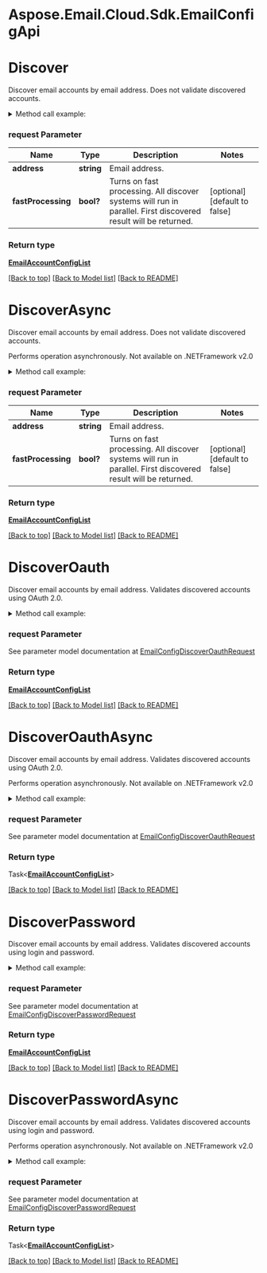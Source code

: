 # Aspose.Email.Cloud.Sdk.EmailConfigApi

<a name="Discover"></a>
# Discover

Discover email accounts by email address. Does not validate discovered accounts.             

<details>
    <summary>Method call example:</summary>

```csharp
// Prepare parameters:
var request = new EmailConfigDiscoverRequest
{ 
};

// Call method:
var result = Api.EmailConfig.Discover(request);

// Result example:
result = new EmailAccountConfigList
{
    Value = new List<EmailAccountConfig>
    {
        new EmailAccountConfig
        {
            DisplayName = "Google Mail",
            Host = "imap.gmail.com",
            Port = 993,
            SocketType = "SSLAuto",
            AuthenticationTypes = new List<AuthenticationType>
            {
                "PasswordCleartext",
                "OAuth2"
            },
            ExtraInfo = new List<NameValuePair>
            {
                new NameValuePair
                {
                    Name = "Enable: You need to enable IMAP access",
                    Value = "https://mail.google.com/mail/?ui=2&shva=1#settings/fwdandpop"
                }
            }
        },
        new EmailAccountConfig
        {
            DisplayName = "Google Mail",
            ProtocolType = "SMTP",
            Host = "smtp.gmail.com",
            Port = 465,
            SocketType = "SSLAuto",
            AuthenticationTypes = new List<AuthenticationType>
            {
                "PasswordCleartext",
                "OAuth2"
            },
            ExtraInfo = new List<NameValuePair>
            {
                new NameValuePair
                {
                    Name = "Enable: You need to enable IMAP access",
                    Value = "https://mail.google.com/mail/?ui=2&shva=1#settings/fwdandpop"
                }
            }
        },
        new EmailAccountConfig
        {
            DisplayName = "Google Mail",
            ProtocolType = "POP3",
            Host = "pop.gmail.com",
            Port = 995,
            SocketType = "SSLAuto",
            AuthenticationTypes = new List<AuthenticationType>
            {
                "PasswordCleartext",
                "OAuth2"
            },
            ExtraInfo = new List<NameValuePair>
            {
                new NameValuePair
                {
                    Name = "Enable: You need to enable IMAP access",
                    Value = "https://mail.google.com/mail/?ui=2&shva=1#settings/fwdandpop"
                }
            }
        }
    }
};
```

</details>

### request Parameter


Name | Type | Description  | Notes
------------- | ------------- | ------------- | -------------
 **address** | **string**| Email address. | 
 **fastProcessing** | **bool?**| Turns on fast processing. All discover systems will run in parallel. First discovered result will be returned.              | [optional] [default to false]

### Return type

[**EmailAccountConfigList**](EmailAccountConfigList.md)

[[Back to top]](#) [[Back to Model list]](Models.md) [[Back to README]](README.md)

<a name="DiscoverAsync"></a>
# DiscoverAsync

Discover email accounts by email address. Does not validate discovered accounts.             

Performs operation asynchronously. Not available on .NETFramework v2.0

<details>
    <summary>Method call example:</summary>

```csharp
// Prepare parameters:
var request = new EmailConfigDiscoverRequest
{ 
};

// Call method:
var result = await Api.EmailConfig.DiscoverAsync(request);

// Result example:
result = new EmailAccountConfigList
{
    Value = new List<EmailAccountConfig>
    {
        new EmailAccountConfig
        {
            DisplayName = "Google Mail",
            Host = "imap.gmail.com",
            Port = 993,
            SocketType = "SSLAuto",
            AuthenticationTypes = new List<AuthenticationType>
            {
                "PasswordCleartext",
                "OAuth2"
            },
            ExtraInfo = new List<NameValuePair>
            {
                new NameValuePair
                {
                    Name = "Enable: You need to enable IMAP access",
                    Value = "https://mail.google.com/mail/?ui=2&shva=1#settings/fwdandpop"
                }
            }
        },
        new EmailAccountConfig
        {
            DisplayName = "Google Mail",
            ProtocolType = "SMTP",
            Host = "smtp.gmail.com",
            Port = 465,
            SocketType = "SSLAuto",
            AuthenticationTypes = new List<AuthenticationType>
            {
                "PasswordCleartext",
                "OAuth2"
            },
            ExtraInfo = new List<NameValuePair>
            {
                new NameValuePair
                {
                    Name = "Enable: You need to enable IMAP access",
                    Value = "https://mail.google.com/mail/?ui=2&shva=1#settings/fwdandpop"
                }
            }
        },
        new EmailAccountConfig
        {
            DisplayName = "Google Mail",
            ProtocolType = "POP3",
            Host = "pop.gmail.com",
            Port = 995,
            SocketType = "SSLAuto",
            AuthenticationTypes = new List<AuthenticationType>
            {
                "PasswordCleartext",
                "OAuth2"
            },
            ExtraInfo = new List<NameValuePair>
            {
                new NameValuePair
                {
                    Name = "Enable: You need to enable IMAP access",
                    Value = "https://mail.google.com/mail/?ui=2&shva=1#settings/fwdandpop"
                }
            }
        }
    }
};
```

</details>

### request Parameter


Name | Type | Description  | Notes
------------- | ------------- | ------------- | -------------
 **address** | **string**| Email address. | 
 **fastProcessing** | **bool?**| Turns on fast processing. All discover systems will run in parallel. First discovered result will be returned.              | [optional] [default to false]

### Return type

[**EmailAccountConfigList**](EmailAccountConfigList.md)

[[Back to top]](#) [[Back to Model list]](Models.md) [[Back to README]](README.md)
<a name="DiscoverOauth"></a>
# DiscoverOauth

Discover email accounts by email address. Validates discovered accounts using OAuth 2.0.             

<details>
    <summary>Method call example:</summary>

```csharp
// Prepare parameters:
var request = new EmailConfigDiscoverOauthRequest
{
    ClientId = "ClientId",
    ClientSecret = "ClientSecret",
    RefreshToken = "RefreshToken",
    Address = "example@aspose.com",
    FastProcessing = true
};

// Call method:
var result = Api.EmailConfig.DiscoverOauth(request);

// Result example:
result = new EmailAccountConfigList
{
    Value = new List<EmailAccountConfig>
    {
        new EmailAccountConfig
        {
            DisplayName = "Google Mail",
            Host = "imap.gmail.com",
            Port = 993,
            SocketType = "SSLAuto",
            AuthenticationTypes = new List<AuthenticationType>
            {
                "PasswordCleartext",
                "OAuth2"
            },
            ExtraInfo = new List<NameValuePair>
            {
                new NameValuePair
                {
                    Name = "Enable: You need to enable IMAP access",
                    Value = "https://mail.google.com/mail/?ui=2&shva=1#settings/fwdandpop"
                }
            }
        },
        new EmailAccountConfig
        {
            DisplayName = "Google Mail",
            ProtocolType = "SMTP",
            Host = "smtp.gmail.com",
            Port = 465,
            SocketType = "SSLAuto",
            AuthenticationTypes = new List<AuthenticationType>
            {
                "PasswordCleartext",
                "OAuth2"
            },
            ExtraInfo = new List<NameValuePair>
            {
                new NameValuePair
                {
                    Name = "Enable: You need to enable IMAP access",
                    Value = "https://mail.google.com/mail/?ui=2&shva=1#settings/fwdandpop"
                }
            }
        },
        new EmailAccountConfig
        {
            DisplayName = "Google Mail",
            ProtocolType = "POP3",
            Host = "pop.gmail.com",
            Port = 995,
            SocketType = "SSLAuto",
            AuthenticationTypes = new List<AuthenticationType>
            {
                "PasswordCleartext",
                "OAuth2"
            },
            ExtraInfo = new List<NameValuePair>
            {
                new NameValuePair
                {
                    Name = "Enable: You need to enable IMAP access",
                    Value = "https://mail.google.com/mail/?ui=2&shva=1#settings/fwdandpop"
                }
            }
        }
    }
};
```

</details>

### request Parameter
See parameter model documentation at [EmailConfigDiscoverOauthRequest](EmailConfigDiscoverOauthRequest.md)


### Return type

[**EmailAccountConfigList**](EmailAccountConfigList.md)

[[Back to top]](#) [[Back to Model list]](Models.md) [[Back to README]](README.md)

<a name="DiscoverOauthAsync"></a>
# DiscoverOauthAsync

Discover email accounts by email address. Validates discovered accounts using OAuth 2.0.             

Performs operation asynchronously. Not available on .NETFramework v2.0

<details>
    <summary>Method call example:</summary>

```csharp
// Prepare parameters:
var request = new EmailConfigDiscoverOauthRequest
{
    ClientId = "ClientId",
    ClientSecret = "ClientSecret",
    RefreshToken = "RefreshToken",
    Address = "example@aspose.com",
    FastProcessing = true
};

// Call method:
var result = await Api.EmailConfig.DiscoverOauthAsync(request);

// Result example:
result = new EmailAccountConfigList
{
    Value = new List<EmailAccountConfig>
    {
        new EmailAccountConfig
        {
            DisplayName = "Google Mail",
            Host = "imap.gmail.com",
            Port = 993,
            SocketType = "SSLAuto",
            AuthenticationTypes = new List<AuthenticationType>
            {
                "PasswordCleartext",
                "OAuth2"
            },
            ExtraInfo = new List<NameValuePair>
            {
                new NameValuePair
                {
                    Name = "Enable: You need to enable IMAP access",
                    Value = "https://mail.google.com/mail/?ui=2&shva=1#settings/fwdandpop"
                }
            }
        },
        new EmailAccountConfig
        {
            DisplayName = "Google Mail",
            ProtocolType = "SMTP",
            Host = "smtp.gmail.com",
            Port = 465,
            SocketType = "SSLAuto",
            AuthenticationTypes = new List<AuthenticationType>
            {
                "PasswordCleartext",
                "OAuth2"
            },
            ExtraInfo = new List<NameValuePair>
            {
                new NameValuePair
                {
                    Name = "Enable: You need to enable IMAP access",
                    Value = "https://mail.google.com/mail/?ui=2&shva=1#settings/fwdandpop"
                }
            }
        },
        new EmailAccountConfig
        {
            DisplayName = "Google Mail",
            ProtocolType = "POP3",
            Host = "pop.gmail.com",
            Port = 995,
            SocketType = "SSLAuto",
            AuthenticationTypes = new List<AuthenticationType>
            {
                "PasswordCleartext",
                "OAuth2"
            },
            ExtraInfo = new List<NameValuePair>
            {
                new NameValuePair
                {
                    Name = "Enable: You need to enable IMAP access",
                    Value = "https://mail.google.com/mail/?ui=2&shva=1#settings/fwdandpop"
                }
            }
        }
    }
};
```

</details>

### request Parameter
See parameter model documentation at [EmailConfigDiscoverOauthRequest](EmailConfigDiscoverOauthRequest.md)


### Return type

Task<[**EmailAccountConfigList**](EmailAccountConfigList.md)>

[[Back to top]](#) [[Back to Model list]](Models.md) [[Back to README]](README.md)
<a name="DiscoverPassword"></a>
# DiscoverPassword

Discover email accounts by email address. Validates discovered accounts using login and password.             

<details>
    <summary>Method call example:</summary>

```csharp
// Prepare parameters:
var request = new EmailConfigDiscoverPasswordRequest
{
    Password = "password",
    Address = "example@aspose.com",
    FastProcessing = true
};

// Call method:
var result = Api.EmailConfig.DiscoverPassword(request);

// Result example:
result = new EmailAccountConfigList
{
    Value = new List<EmailAccountConfig>
    {
        new EmailAccountConfig
        {
            DisplayName = "Google Mail",
            Host = "imap.gmail.com",
            Port = 993,
            SocketType = "SSLAuto",
            AuthenticationTypes = new List<AuthenticationType>
            {
                "PasswordCleartext",
                "OAuth2"
            },
            ExtraInfo = new List<NameValuePair>
            {
                new NameValuePair
                {
                    Name = "Enable: You need to enable IMAP access",
                    Value = "https://mail.google.com/mail/?ui=2&shva=1#settings/fwdandpop"
                }
            }
        },
        new EmailAccountConfig
        {
            DisplayName = "Google Mail",
            ProtocolType = "SMTP",
            Host = "smtp.gmail.com",
            Port = 465,
            SocketType = "SSLAuto",
            AuthenticationTypes = new List<AuthenticationType>
            {
                "PasswordCleartext",
                "OAuth2"
            },
            ExtraInfo = new List<NameValuePair>
            {
                new NameValuePair
                {
                    Name = "Enable: You need to enable IMAP access",
                    Value = "https://mail.google.com/mail/?ui=2&shva=1#settings/fwdandpop"
                }
            }
        },
        new EmailAccountConfig
        {
            DisplayName = "Google Mail",
            ProtocolType = "POP3",
            Host = "pop.gmail.com",
            Port = 995,
            SocketType = "SSLAuto",
            AuthenticationTypes = new List<AuthenticationType>
            {
                "PasswordCleartext",
                "OAuth2"
            },
            ExtraInfo = new List<NameValuePair>
            {
                new NameValuePair
                {
                    Name = "Enable: You need to enable IMAP access",
                    Value = "https://mail.google.com/mail/?ui=2&shva=1#settings/fwdandpop"
                }
            }
        }
    }
};
```

</details>

### request Parameter
See parameter model documentation at [EmailConfigDiscoverPasswordRequest](EmailConfigDiscoverPasswordRequest.md)


### Return type

[**EmailAccountConfigList**](EmailAccountConfigList.md)

[[Back to top]](#) [[Back to Model list]](Models.md) [[Back to README]](README.md)

<a name="DiscoverPasswordAsync"></a>
# DiscoverPasswordAsync

Discover email accounts by email address. Validates discovered accounts using login and password.             

Performs operation asynchronously. Not available on .NETFramework v2.0

<details>
    <summary>Method call example:</summary>

```csharp
// Prepare parameters:
var request = new EmailConfigDiscoverPasswordRequest
{
    Password = "password",
    Address = "example@aspose.com",
    FastProcessing = true
};

// Call method:
var result = await Api.EmailConfig.DiscoverPasswordAsync(request);

// Result example:
result = new EmailAccountConfigList
{
    Value = new List<EmailAccountConfig>
    {
        new EmailAccountConfig
        {
            DisplayName = "Google Mail",
            Host = "imap.gmail.com",
            Port = 993,
            SocketType = "SSLAuto",
            AuthenticationTypes = new List<AuthenticationType>
            {
                "PasswordCleartext",
                "OAuth2"
            },
            ExtraInfo = new List<NameValuePair>
            {
                new NameValuePair
                {
                    Name = "Enable: You need to enable IMAP access",
                    Value = "https://mail.google.com/mail/?ui=2&shva=1#settings/fwdandpop"
                }
            }
        },
        new EmailAccountConfig
        {
            DisplayName = "Google Mail",
            ProtocolType = "SMTP",
            Host = "smtp.gmail.com",
            Port = 465,
            SocketType = "SSLAuto",
            AuthenticationTypes = new List<AuthenticationType>
            {
                "PasswordCleartext",
                "OAuth2"
            },
            ExtraInfo = new List<NameValuePair>
            {
                new NameValuePair
                {
                    Name = "Enable: You need to enable IMAP access",
                    Value = "https://mail.google.com/mail/?ui=2&shva=1#settings/fwdandpop"
                }
            }
        },
        new EmailAccountConfig
        {
            DisplayName = "Google Mail",
            ProtocolType = "POP3",
            Host = "pop.gmail.com",
            Port = 995,
            SocketType = "SSLAuto",
            AuthenticationTypes = new List<AuthenticationType>
            {
                "PasswordCleartext",
                "OAuth2"
            },
            ExtraInfo = new List<NameValuePair>
            {
                new NameValuePair
                {
                    Name = "Enable: You need to enable IMAP access",
                    Value = "https://mail.google.com/mail/?ui=2&shva=1#settings/fwdandpop"
                }
            }
        }
    }
};
```

</details>

### request Parameter
See parameter model documentation at [EmailConfigDiscoverPasswordRequest](EmailConfigDiscoverPasswordRequest.md)


### Return type

Task<[**EmailAccountConfigList**](EmailAccountConfigList.md)>

[[Back to top]](#) [[Back to Model list]](Models.md) [[Back to README]](README.md)
